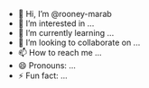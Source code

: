 - 👋 Hi, I’m @rooney-marab
- 👀 I’m interested in ...
- 🌱 I’m currently learning ...
- 💞️ I’m looking to collaborate on ...
- 📫 How to reach me ...
- 😄 Pronouns: ...
- ⚡ Fun fact: ...

<!---
rooney-marab/rooney-marab is a ✨ special ✨ repository because its `README.md` (this file) appears on your GitHub profile.
You can click the Preview link to take a look at your changes.
--->
